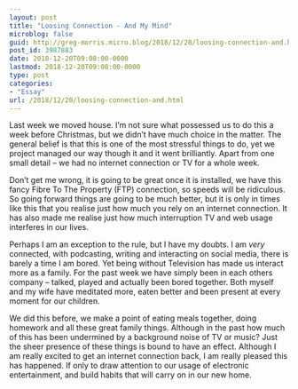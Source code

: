 ```yaml
---
layout: post
title: "Loosing Connection - And My Mind"
microblog: false
guid: http://greg-morris.micro.blog/2018/12/20/loosing-connection-and.html
post_id: 3987883
date: 2018-12-20T09:08:00-0000
lastmod: 2018-12-20T09:08:00-0000
type: post
categories:
- "Essay"
url: /2018/12/20/loosing-connection-and.html
---
```

<!--kg-card-begin: html--><p><!--kg-card-begin: html--></p>
<p>Last week we moved house. I’m not sure what possessed us to do this a week before Christmas, but we didn’t have much choice in the matter. The general belief is that this is one of the most stressful things to do, yet we project managed our way though it and it went brilliantly. Apart from one small detail – we had no internet connection or TV for a whole week.</p>
<p>Don’t get me wrong, it is going to be great once it is installed, we have this fancy Fibre To The Property (FTP) connection, so speeds will be ridiculous. So going forward things are going to be much better, but it is only in times like this that you realise just how much you rely on an internet connection. It has also made me realise just how much interruption TV and web usage interferes in our lives.</p>
<p>Perhaps I am an exception to the rule, but I have my doubts. I am <em>very</em> connected, with podcasting, writing and interacting on social media, there is barely a time I am bored. Yet being without Television has made us interact more as a family. For the past week we have simply been in each others company – talked, played and actually been bored together. Both myself and my wife have meditated more, eaten better and been present at every moment for our children.</p>
<p>We did this before, we make a point of eating meals together, doing homework and all these great family things. Although in the past how much of this has been undermined by a background noise of TV or music? Just the sheer presence of these things is bound to have an effect. Although I am really excited to get an internet connection back, I am really pleased this has happened. If only to draw attention to our usage of electronic entertainment, and build habits that will carry on in our new home.</p>
<p><!--kg-card-end: html--></p>
<!--kg-card-end: html-->
